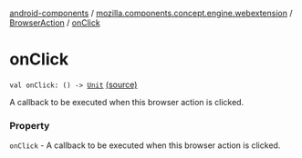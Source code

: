 [android-components](../../index.md) / [mozilla.components.concept.engine.webextension](../index.md) / [BrowserAction](index.md) / [onClick](./on-click.md)

# onClick

`val onClick: () -> `[`Unit`](https://kotlinlang.org/api/latest/jvm/stdlib/kotlin/-unit/index.html) [(source)](https://github.com/mozilla-mobile/android-components/blob/master/components/concept/engine/src/main/java/mozilla/components/concept/engine/webextension/BrowserAction.kt#L27)

A callback to be executed when this browser action is clicked.

### Property

`onClick` - A callback to be executed when this browser action is clicked.